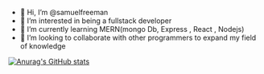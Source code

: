 - 👋 Hi, I’m @samuelfreeman
- 👀 I’m interested in being a fullstack developer
- 🌱 I’m currently learning MERN(mongo Db, Express , React , Nodejs)
- 💞️ I’m looking to collaborate with other programmers to expand my field of knowledge

[![Anurag's GitHub stats](https://github-readme-stats.vercel.app/api?username=samuelfreeman)](https://github.com/anuraghazra/github-readme-stats)
<!---
samuelfreeman/samuelfreeman is a ✨ special ✨ repository because its `README.md` (this file) appears on your GitHub profile.
You can click the Preview link to take a look at your changes.
--->

